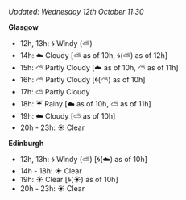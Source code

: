 *Updated: Wednesday 12th October 11:30*

**Glasgow**

* 12h, 13h: :cyclone: Windy (:partly_sunny:)
* 14h: :cloud: Cloudy [:partly_sunny: as of 10h, :cyclone:(:partly_sunny:) as of 12h]
* 15h: :partly_sunny: Partly Cloudy [:cloud: as of 10h, :partly_sunny: as of 11h]
* 16h: :partly_sunny: Partly Cloudy [:cyclone:(:partly_sunny:) as of 10h]
* 17h: :partly_sunny: Partly Cloudy
* 18h: :umbrella: Rainy [:cloud: as of 10h, :partly_sunny: as of 11h]
* 19h: :cloud: Cloudy [:partly_sunny: as of 10h]
* 20h - 23h: :sunny: Clear

**Edinburgh**

* 12h, 13h: :cyclone: Windy (:partly_sunny:) [:cyclone:(:cloud:) as of 10h]
* 14h - 18h: :sunny: Clear
* 19h: :sunny: Clear [:cyclone:(:sunny:) as of 10h]
* 20h - 23h: :sunny: Clear

